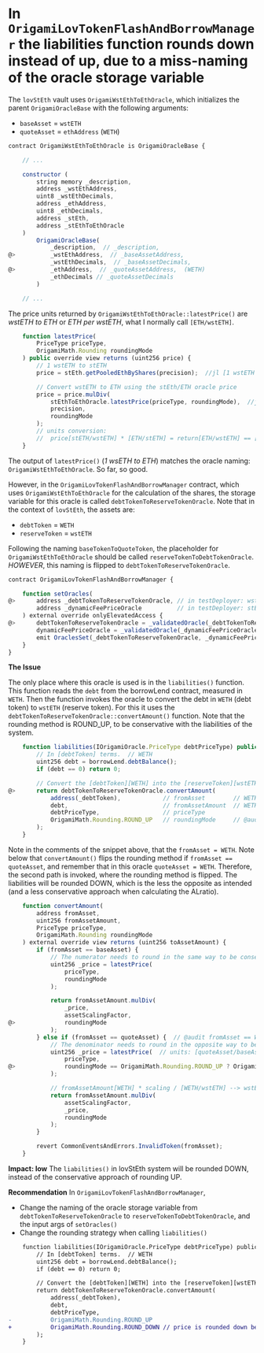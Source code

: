 # In `OrigamiLovTokenFlashAndBorrowManager` the liabilities function rounds down instead of up, due to a miss-naming of the oracle storage variable

The `lovStEth` vault uses `OrigamiWstEthToEthOracle`, which initializes the parent `OrigamiOracleBase` with the following arguments:
- `baseAsset` = `wstETH`
- `quoteAsset` = `ethAddress` (`WETH`)

```javascript
contract OrigamiWstEthToEthOracle is OrigamiOracleBase {

	// ...

    constructor (
        string memory _description,
        address _wstEthAddress,
        uint8 _wstEthDecimals,
        address _ethAddress,
        uint8 _ethDecimals,
        address _stEth,
        address _stEthToEthOracle
    ) 
        OrigamiOracleBase(
            _description,  // _description,
@>          _wstEthAddress,  // _baseAssetAddress,
            _wstEthDecimals,  // _baseAssetDecimals,
@>          _ethAddress,  // _quoteAssetAddress,  (WETH)
            _ethDecimals // _quoteAssetDecimals
        )

    // ... 

```

The price units returned by `OrigamiWstEthToEthOracle::latestPrice()` are *wstETH to ETH* or *ETH per wstETH*, what I normally call `[ETH/wstETH]`.

```javascript
    function latestPrice(
        PriceType priceType, 
        OrigamiMath.Rounding roundingMode
    ) public override view returns (uint256 price) {
        // 1 wstETH to stETH
        price = stEth.getPooledEthByShares(precision);  //jl [1 wstETH to stETH] == [stETH per wstETH] == [stETH/wstETH]

        // Convert wstETH to ETH using the stEth/ETH oracle price
        price = price.mulDiv(
            stEthToEthOracle.latestPrice(priceType, roundingMode),  //jl stEthToEth == [1 stETH to ETH] == [ETH per stETH] == [ETH/stETH]
            precision,
            roundingMode
        );
        // units conversion:
        //  price[stETH/wstETH] * [ETH/stETH] = return[ETH/wstETH] == [1 wstETH to ETH]
    }
```

The output of `latestPrice()` (*1 wsETH to ETH*) matches the oracle naming: `OrigamiWstEthToEthOracle`. So far, so good.

However, in the `OrigamiLovTokenFlashAndBorrowManager` contract, which uses `OrigamiWstEthToEthOracle` for the calculation of the shares, the storage variable for this oracle is called `debtTokenToReserveTokenOracle`. Note that in the context of `lovStEth`, the assets are:
- `debtToken` = `WETH`
- `reserveToken` = `wstETH`

Following the naming `baseTokenToQuoteToken`, the placeholder for `OrigamiWstEthToEthOracle` should be called `reserveTokenToDebtTokenOracle`. *HOWEVER*, this naming is flipped to `debtTokenToReserveTokenOracle`.

```javascript
contract OrigamiLovTokenFlashAndBorrowManager {

	function setOracles(
@>		address _debtTokenToReserveTokenOracle, // in testDeployer: wstEthToEthOracle  ... which should be called "reserveTokenToDebtToken". @audit-issue naming seems inverted
		address _dynamicFeePriceOracle  		// in testDeployer: stEthToEthOracle
	) external override onlyElevatedAccess {
@>      debtTokenToReserveTokenOracle = _validatedOracle(_debtTokenToReserveTokenOracle, address(_reserveToken), address(_debtToken));  // @audit-issue storage variable naming is also inverted
        dynamicFeePriceOracle = _validatedOracle(_dynamicFeePriceOracle, dynamicFeeOracleBaseToken, address(_debtToken));
        emit OraclesSet(_debtTokenToReserveTokenOracle, _dynamicFeePriceOracle);
    }
}
```

**The Issue**

The only place where this oracle is used is in the `liabilities()` function. This function reads the `debt` from the borrowLend contract, measured in `WETH`. Then the function invokes the oracle to convert the debt in `WETH` (debt token) to `wstETH` (reserve token). For this it uses the `debtTokenToReserveTokenOracle::convertAmount()` function. Note that the rounding method is ROUND_UP, to be conservative with the liabilities of the system. 

```javascript
    function liabilities(IOrigamiOracle.PriceType debtPriceType) public override(OrigamiAbstractLovTokenManager,IOrigamiLovTokenManager) view returns (uint256) {
        // In [debtToken] terms.  // WETH
        uint256 debt = borrowLend.debtBalance();
        if (debt == 0) return 0;

        // Convert the [debtToken][WETH] into the [reserveToken][wstETH] terms
@>      return debtTokenToReserveTokenOracle.convertAmount(
            address(_debtToken),  			// fromAsset 		// WETH 
            debt,  							// fromAssetAmount 	// WETH units
            debtPriceType,   				// priceType
            OrigamiMath.Rounding.ROUND_UP  	// roundingMode 	// @audit-issue The intention of rounding up liabilities is correct, however, this will be flipped to DOWN.
        );
    }
```

Note in the comments of the snippet above, that the `fromAsset = WETH`. Note below that `convertAmount()` flips the rounding method if `fromAsset == quoteAsset`, and remember that in this oracle  `quoteAsset = WETH`. Therefore, the second path is invoked, where the rounding method is flipped. The liabilities will be rounded DOWN, which is the less the opposite as intended (and a less conservative approach when calculating the ALratio).

```javascript
    function convertAmount(
        address fromAsset,
        uint256 fromAssetAmount,
        PriceType priceType,
        OrigamiMath.Rounding roundingMode 
    ) external override view returns (uint256 toAssetAmount) {
        if (fromAsset == baseAsset) {
            // The numerator needs to round in the same way to be conservative
            uint256 _price = latestPrice(
                priceType, 
                roundingMode
            );

            return fromAssetAmount.mulDiv(
                _price,
                assetScalingFactor,
@>              roundingMode
            );
        } else if (fromAsset == quoteAsset) {  // @audit fromAsset == WETH == quoteAsset
            // The denominator needs to round in the opposite way to be conservative
            uint256 _price = latestPrice(  // units: [quoteAsset/baseAsset] == [WETH/wstETH]
                priceType, 
@>              roundingMode == OrigamiMath.Rounding.ROUND_UP ? OrigamiMath.Rounding.ROUND_DOWN : OrigamiMath.Rounding.ROUND_UP
            );

            // fromAssetAmount[WETH] * scaling / [WETH/wstETH] --> wstETH
            return fromAssetAmount.mulDiv(
                assetScalingFactor,
                _price,
                roundingMode
            );
        }

        revert CommonEventsAndErrors.InvalidToken(fromAsset);
    }
```
**Impact: low**
The `liabilities()` in lovStEth system will be rounded DOWN, instead of the conservative approach of rounding UP.

**Recommendation**
In `OrigamiLovTokenFlashAndBorrowManager`,
- Change the naming of the oracle storage variable from `debtTokenToReserveTokenOracle` to `reserveTokenToDebtTokenOracle`, and the input args of `setOracles()`
- Change the rounding strategy when calling `liabilities()`

```diff
    function liabilities(IOrigamiOracle.PriceType debtPriceType) public override(OrigamiAbstractLovTokenManager,IOrigamiLovTokenManager) view returns (uint256) {
        // In [debtToken] terms.  // WETH
        uint256 debt = borrowLend.debtBalance();
        if (debt == 0) return 0;

        // Convert the [debtToken][WETH] into the [reserveToken][wstETH] terms
        return debtTokenToReserveTokenOracle.convertAmount(
            address(_debtToken),
            debt,
            debtPriceType,
-           OrigamiMath.Rounding.ROUND_UP
+           OrigamiMath.Rounding.ROUND_DOWN // price is rounded down because it is expressed as base-to-quote, which is wstETH-to-WETH, and here we convert from WETH to wstETH, so rounding will be inverted.
        );
    }
```

